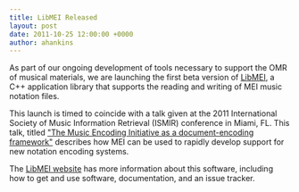```yaml
---
title: LibMEI Released
layout: post
date: 2011-10-25 12:00:00 +0000
author: ahankins
---
```


As part of our ongoing development of tools necessary to support the OMR of musical materials, we are launching the first beta version of [LibMEI](http://ddmal.music.mcgill.ca/libmei), a C++ application library that supports the reading and writing of MEI music notation files.

This launch is timed to coincide with a talk given at the 2011 International Society of Music Information Retrieval (ISMIR) conference in Miami, FL. This talk, titled ["The Music Encoding Initiative as a document-encoding framework"](http://ismir2011.ismir.net/papers/OS3-1.pdf) describes how MEI can be used to rapidly develop support for new notation encoding systems.

The [LibMEI website](http://ddmal.music.mcgill.ca/libmei) has more information about this software, including how to get and use software, documentation, and an issue tracker.
